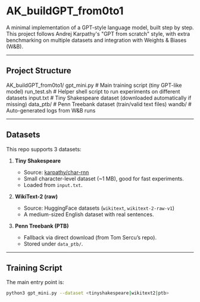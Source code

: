 # AK_buildGPT_from0to1

A minimal implementation of a GPT-style language model, built step by step.  
This project follows Andrej Karpathy's "GPT from scratch" style, with extra benchmarking on multiple datasets and integration with Weights & Biases (W&B).

---

## Project Structure
AK_buildGPT_from0to1/
gpt_mini.py         # Main training script (tiny GPT-like model)
run_test.sh         # Helper shell script to run experiments on different datasets
input.txt           # Tiny Shakespeare dataset (downloaded automatically if missing)
data_ptb/           # Penn Treebank dataset (train/valid text files)
wandb/              # Auto-generated logs from W&B runs

---

## Datasets

This repo supports 3 datasets:

1. **Tiny Shakespeare**  
   - Source: [karpathy/char-rnn](https://github.com/karpathy/char-rnn)  
   - Small character-level dataset (~1 MB), good for fast experiments.  
   - Loaded from `input.txt`.

2. **WikiText-2 (raw)**  
   - Source: HuggingFace datasets (`wikitext`, `wikitext-2-raw-v1`)  
   - A medium-sized English dataset with real sentences.

3. **Penn Treebank (PTB)**  
   - Fallback via direct download (from Tom Sercu’s repo).  
   - Stored under `data_ptb/`.

---

## Training Script

The main entry point is:

```bash
python3 gpt_mini.py --dataset <tinyshakespeare|wikitext2|ptb>
